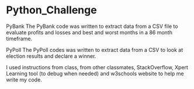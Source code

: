 # Python_Challenge

PyBank
The PyBank code was written to extract data from a CSV file to evaluate profits and losses and best and worst months in a 86 month timeframe. 

PyPoll
The PyPoll codes was written to extract data from a CSV to look at election results and declare a winner.

I used instructions from class, from other classmates, StackOverflow, Xpert Learning tool (to debug when needed) and w3schools website to help me write my code.
